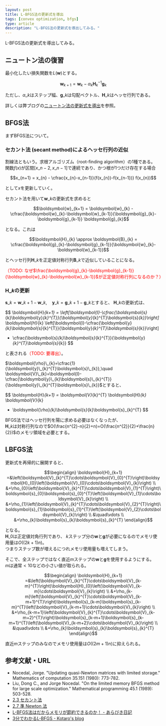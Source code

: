```yaml
---
layout: post
title: L-BFGS法の更新式を導出
tags: [convex optimization, bfgs]
type: article
description: "L-BFGS法の更新式を導出してみる。"
---
```


L-BFGS法の更新式を導出してみる。

<!-- more -->

## ニュートン法の復習

最小化したい損失関数を$L(\boldsymbol{w})$とする。

$$\boldsymbol{w}_{k+1} = \boldsymbol{w}_{k} - \alpha_{k}\boldsymbol{H}_{k}^{-1}\boldsymbol{g}_{k}$$

ただし、$\alpha\_{k}$はステップ幅、$\boldsymbol{g}\_{k}$は勾配ベクトル、$\boldsymbol{H}\_{k}$はヘッセ行列である。

詳しくは弊ブログの[ニュートン法の更新式を導出](/2017/03/03/newton_method.html)を参照。

## BFGS法

まずBFGS法について。

### セカント法 (secant method)によるヘッセ行列の近似

割線法ともいう。求根アルゴリズム（root-finding algorithm）の1種である。  
関数$f(x)$が区間$[x\_{n-2}, x\_{n-1}]$で連続であり、かつ根が1つだけ存在する場合

$$x_{n+1} = x_{n} - \cfrac{x_{n}-x_{n-1}}{f(x_{n})-f(x_{n-1})} f(x_{n})$$

として$x$を更新していく。

セカント法を用いて$\boldsymbol{w}\_{k}$の更新式を求めると

$$\boldsymbol{w}_{k+1} = \boldsymbol{w}_{k} - \cfrac{\boldsymbol{w}_{k}-\boldsymbol{w}_{k-1}}{\boldsymbol{g}_{k}-\boldsymbol{g}_{k-1}} \boldsymbol{g}_{k}$$

となる。これは

$$\boldsymbol{H}_{k} \approx \boldsymbol{B}_{k} = \cfrac{\boldsymbol{g}_{k}-\boldsymbol{g}_{k-1}}{\boldsymbol{w}_{k}-\boldsymbol{w}_{k-1}}$$

とヘッセ行列$\boldsymbol{H}\_{k}$を正定値対称行列$\boldsymbol{B}\_{k}$で近似していることになる。  
<p><font color="red">（TODO: なぜ$\frac{\boldsymbol{g}_{k}-\boldsymbol{g}_{k-1}}{\boldsymbol{w}_{k}-\boldsymbol{w}_{k-1}}$が正定値対称行列になるのか？）</font></p>

### $\boldsymbol{H}\_{k}$の更新

$\boldsymbol{s}\_{k}=\boldsymbol{w}\_{k+1}-\boldsymbol{w}\_{k},\quad
 \boldsymbol{y}\_{k}=\boldsymbol{g}\_{k+1}-\boldsymbol{g}\_{k}$とすると、
$\boldsymbol{H}\_{k}$の更新式は、

$$
\boldsymbol{H}_{k+1}
= \left[\boldsymbol{I}-\cfrac{\boldsymbol{s}_{k}\boldsymbol{y}_{k}^{T}}{\boldsymbol{y}_{k}^{T}\boldsymbol{s}_{k}}\right]
  \boldsymbol{H}_{k}
  \left[\boldsymbol{I}-\cfrac{\boldsymbol{y}_{k}\boldsymbol{s}_{k}^{T}}{\boldsymbol{y}_{k}^{T}\boldsymbol{s}_{k}}\right]
  + \cfrac{\boldsymbol{s}_{k}\boldsymbol{s}_{k}^{T}}{\boldsymbol{y}_{k}^{T}\boldsymbol{s}_{k}}
$$

と表される<font color="red">（TODO: 要導出）</font>。

$\boldsymbol{\rho}\_{k}=\cfrac{1}{\boldsymbol{y}\_{k}^{T}\boldsymbol{s}\_{k}},\quad
 \boldsymbol{V}\_{k}=\boldsymbol{I}-\cfrac{\boldsymbol{y}\_{k}\boldsymbol{s}\_{k}^{T}}{\boldsymbol{y}\_{k}^{T}\boldsymbol{s}\_{k}}$とすると、

$$
\boldsymbol{H}_{k+1}
= \boldsymbol{V}_{k}^{T} \boldsymbol{H}_{k} \boldsymbol{V}_{k}
  + \boldsymbol{\rho}_{k}\boldsymbol{s}_{k}\boldsymbol{s}_{k}^{T}
$$

BFGS法ではヘッセ行列を陽に求める必要はなくなったが、  
$\boldsymbol{H}\_{k}$は対称行列なので$O(\frac{n^{2}-n}{2}+n)=O(\frac{n^{2}}{2}+\frac{n}{2})$のメモリ領域を必要とする。

## LBFGS法

更新式を再帰的に展開すると、

$$\begin{align}
\boldsymbol{H}_{k+1}
=&\left(\boldsymbol{V}_{k}^{T}\cdots\boldsymbol{V}_{0}^{T}\right)\boldsymbol{H}_{0}\left(\boldsymbol{V}_{0}\cdots\boldsymbol{V}_{k}\right)  \\
&+\rho_{0}\left(\boldsymbol{V}_{k}^{T}\cdots\boldsymbol{V}_{1}^{T}\right)\boldsymbol{s}_{0}\boldsymbol{s}_{0}^{T}\left(\boldsymbol{V}_{1}\cdots\boldsymbol{V}_{k}\right)  \\
&+\rho_{1}\left(\boldsymbol{V}_{k}^{T}\cdots\boldsymbol{V}_{2}^{T}\right)\boldsymbol{s}_{1}\boldsymbol{s}_{1}^{T}\left(\boldsymbol{V}_{2}\cdots\boldsymbol{V}_{k}\right)  \\
&\quad\vdots \\
&+\rho_{k}\boldsymbol{s}_{k}\boldsymbol{s}_{k}^{T}
\end{align}$$

となる。  
$\boldsymbol{H}\_{0}$は正定値対角行列であり、
$k$ステップ分の$\boldsymbol{w}$と$\boldsymbol{g}$が必要になるのでメモリ使用量は$O((2k+1)n)$。  
つまりステップ数が増えるにつれメモリ使用量も増えてしまう。

そこで、全ステップではなく直近$m$ステップの$\boldsymbol{w}$と$\boldsymbol{g}$を使用するようにする。  
$m$は通常$<10$などの小さい値が取られる。

$$\begin{align}
\boldsymbol{H}_{k+1}
=&\left(\boldsymbol{V}_{k}^{T}\cdots\boldsymbol{V}_{k-m}^{T}\right)\boldsymbol{H}_{0}\left(\boldsymbol{V}_{k-m}\cdots\boldsymbol{V}_{k}\right)  \\
&+\rho_{k-m}\left(\boldsymbol{V}_{k}^{T}\cdots\boldsymbol{V}_{k-m+1}^{T}\right)\boldsymbol{s}_{k-m}\boldsymbol{s}_{k-m}^{T}\left(\boldsymbol{V}_{k-m+1}\cdots\boldsymbol{V}_{k}\right)  \\
&+\rho_{k-m+1}\left(\boldsymbol{V}_{k}^{T}\cdots\boldsymbol{V}_{k-m+2}^{T}\right)\boldsymbol{s}_{k-m+1}\boldsymbol{s}_{k-m+1}^{T}\left(\boldsymbol{V}_{k-m+2}\cdots\boldsymbol{V}_{k}\right)  \\
&\quad\vdots \\
&+\rho_{k}\boldsymbol{s}_{k}\boldsymbol{s}_{k}^{T}
\end{align}$$

直近$m$ステップのみなのでメモリ使用量は$O((2m+1)n)$に抑えられる。



## 参考文献・URL

* Nocedal, Jorge. "Updating quasi-Newton matrices with limited storage." Mathematics of computation 35.151 (1980): 773-782.
* Liu, Dong C., and Jorge Nocedal. "On the limited memory BFGS method for large scale optimization." Mathematical programming 45.1 (1989): 503-528.
* [2.3 セカント法](https://www.sist.ac.jp/~suganuma/kougi/other_lecture/SE/num/num.htm#2.3)
* [2.7 準 Newton 法](https://www.sist.ac.jp/~suganuma/kougi/other_lecture/SE/opt/nonlinear/nonlinear.htm#2.6)
* [L-BFGS法はだからメモリが節約できるのか！ - あらびき日記](https://abicky.net/2010/06/22/114613/)
* [3分でわかるL-BFGS - Kotaro's blog](http://kotarotanahashi.github.io/blog/2015/10/03/l-bfgsfalseshi-zu-mi/)
